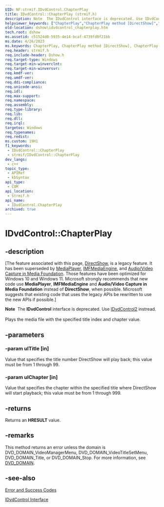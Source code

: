 ```yaml
---
UID: NF:strmif.IDvdControl.ChapterPlay
title: IDvdControl::ChapterPlay (strmif.h)
description: Note  The IDvdControl interface is deprecated. Use IDvdControl2 instread. Plays the media file with the specified title index and chapter value.
helpviewer_keywords: ["ChapterPlay","ChapterPlay method [DirectShow]","ChapterPlay method [DirectShow]","IDvdControl interface","IDvdControl interface [DirectShow]","ChapterPlay method","IDvdControl.ChapterPlay","IDvdControl::ChapterPlay","IDvdControlChapterPlay","dshow.idvdcontrol_chapterplay","strmif/IDvdControl::ChapterPlay"]
old-location: dshow\idvdcontrol_chapterplay.htm
tech.root: dshow
ms.assetid: c51524d0-5935-4e14-bcaf-4739fd0f21bb
ms.date: 4/26/2023
ms.keywords: ChapterPlay, ChapterPlay method [DirectShow], ChapterPlay method [DirectShow],IDvdControl interface, IDvdControl interface [DirectShow],ChapterPlay method, IDvdControl.ChapterPlay, IDvdControl::ChapterPlay, IDvdControlChapterPlay, dshow.idvdcontrol_chapterplay, strmif/IDvdControl::ChapterPlay
req.header: strmif.h
req.include-header: Dshow.h
req.target-type: Windows
req.target-min-winverclnt: 
req.target-min-winversvr: 
req.kmdf-ver: 
req.umdf-ver: 
req.ddi-compliance: 
req.unicode-ansi: 
req.idl: 
req.max-support: 
req.namespace: 
req.assembly: 
req.type-library: 
req.lib: 
req.dll: 
req.irql: 
targetos: Windows
req.typenames: 
req.redist: 
ms.custom: 19H1
f1_keywords:
 - IDvdControl::ChapterPlay
 - strmif/IDvdControl::ChapterPlay
dev_langs:
 - c++
topic_type:
 - APIRef
 - kbSyntax
api_type:
 - COM
api_location:
 - Strmif.h
api_name:
 - IDvdControl.ChapterPlay
archived: true
---
```


# IDvdControl::ChapterPlay


## -description

\[The feature associated with this page, [DirectShow](/windows/win32/directshow/directshow), is a legacy feature. It has been superseded by [MediaPlayer](/uwp/api/Windows.Media.Playback.MediaPlayer), [IMFMediaEngine](/windows/win32/api/mfmediaengine/nn-mfmediaengine-imfmediaengine), and [Audio/Video Capture in Media Foundation](/windows/win32/medfound/audio-video-capture-in-media-foundation). Those features have been optimized for Windows 10 and Windows 11. Microsoft strongly recommends that new code use **MediaPlayer**, **IMFMediaEngine** and **Audio/Video Capture in Media Foundation** instead of **DirectShow**, when possible. Microsoft suggests that existing code that uses the legacy APIs be rewritten to use the new APIs if possible.\]

<div class="alert"><b>Note</b>  The <b>IDvdControl</b> interface is deprecated. Use <a href="/windows/desktop/api/strmif/nn-strmif-idvdcontrol2">IDvdControl2</a> instread.</div>
<div> </div>
Plays the media file with the specified title index and chapter value.

## -parameters

### -param ulTitle [in]

Value that specifies the title number DirectShow will play back; this value must be from 1 through 99.

### -param ulChapter [in]

Value that specifies the chapter within the specified title where DirectShow will start playback; this value must be from 1 through 999.

## -returns

Returns an <b>HRESULT</b> value.

## -remarks

This method returns an error unless the domain is DVD_DOMAIN_VideoManagerMenu, DVD_DOMAIN_VideoTitleSetMenu, DVD_DOMAIN_Title, or DVD_DOMAIN_Stop. For more information, see <a href="/windows/desktop/api/strmif/ne-strmif-dvd_domain">DVD_DOMAIN</a>.

## -see-also

<a href="/windows/desktop/DirectShow/error-and-success-codes">Error and Success Codes</a>



<a href="/windows/desktop/api/strmif/nn-strmif-idvdcontrol">IDvdControl Interface</a>